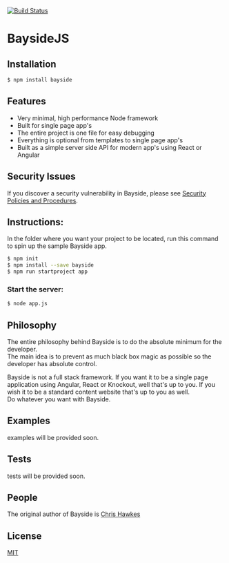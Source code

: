 [![Build Status](https://travis-ci.org/chawk/bayside.svg?branch=master)](https://travis-ci.org/chawk/bayside)

# BaysideJS

## Installation

```bash
$ npm install bayside
```

## Features

  * Very minimal, high performance Node framework
  * Built for single page app's
  * The entire project is one file for easy debugging
  * Everything is optional from templates to single page app's
  * Built as a simple server side API for modern app's using React or Angular
  
## Security Issues

  If you discover a security vulnerability in Bayside, please see [Security Policies and Procedures](Security.md).

## Instructions:

  In the folder where you want your project to be located, run this command to spin up the sample Bayside app.

```bash
$ npm init
$ npm install --save bayside
$ npm run startproject app
```

### Start the server:

```bash
$ node app.js
```

## Philosophy

  The entire philosophy behind Bayside is to do the absolute minimum for the developer.  
  The main idea is to prevent as much black box magic as possible so the developer has 
  absolute control. 

  Bayside is not a full stack framework.   If you want it to be a single page 
  application using Angular, React or Knockout, well that's up to you.  If 
  you wish it to be a standard content website that's up to you as well.   
  Do whatever you want with Bayside.
  
## Examples

  examples will be provided soon.
  
## Tests

  tests will be provided soon.
  
## People

The original author of Bayside is [Chris Hawkes](https://github.com/chawk)

## License

  [MIT](LICENSE)

